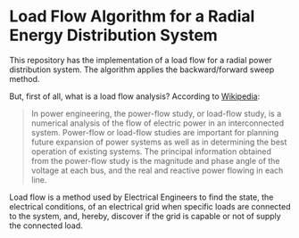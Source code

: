# Load Flow Algorithm for a Radial Energy Distribution System

This repository has the implementation of a load flow for a radial power distribution system. The algorithm applies the backward/forward sweep method.


But, first of all, what is a load flow analysis? According to [Wikipedia](https://en.wikipedia.org/wiki/Power-flow_study):
>In power engineering, the power-flow study, or load-flow study, is a numerical analysis of the flow of electric power in an interconnected system. Power-flow or load-flow studies are important for planning future expansion of power systems as well as in determining the best operation of existing systems. The principal information obtained from the power-flow study is the magnitude and phase angle of the voltage at each bus, and the real and reactive power flowing in each line. 

Load flow is a method used by Electrical Engineers to find the state, the electrical conditions, of an electrical grid when specific loads are connected to the system, and, hereby, discover if the grid is capable or not of supply the connected load.